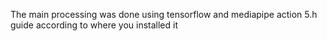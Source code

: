 The main processing was done using tensorflow and mediapipe
action 5.h guide according to where you installed it
